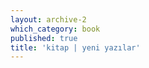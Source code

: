 ```yaml
---
layout: archive-2
which_category: book
published: true
title: 'kitap | yeni yazılar' 
---
```


<!--All posts of category 'book'-->
